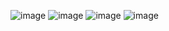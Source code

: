 ![image](https://github.com/lucasjustel30/HomeEquityMacaw/assets/85653256/92f45a4a-5ef0-4a95-a6c3-25d8f30085fa)
![image](https://github.com/lucasjustel30/HomeEquityMacaw/assets/85653256/e079bdf3-2547-41e5-b203-5edd1ed2c030)
![image](https://github.com/lucasjustel30/HomeEquityMacaw/assets/85653256/66ef6372-b866-41a6-9872-b13de485de0b)
![image](https://github.com/lucasjustel30/HomeEquityMacaw/assets/85653256/e9a22aaf-37c0-4912-8790-f614c88fa3c5)

